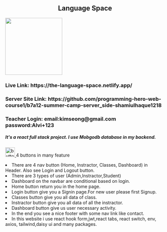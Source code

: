 <h2 align="center"> Language Space</h3>
<img src="https://i.postimg.cc/wx4JxZtv/logo.png" style="height:180px"  /> 

<h3>  </h3>
<h3> Live Link: https://the-language-space.netlify.app/ </h3>
<h3> Server Site Link: https://github.com/programming-hero-web-course1/b7a12-summer-camp-server_side-shamiulhaque1218 </h3>
<h3> Teacher Login: email:kimseong@gmail.com password:Alvi+123  </h3>


<h5 >It's a react full stack project. I use Mobgodb database in my backend.</h5>
<p align="left">  <a href="https://jasmine.github.io/" target="_blank" rel="noreferrer"> <img src="https://th.bing.com/th/id/R.6a918db639285232e945baeadf991b60?rik=F45O3q%2fWqMKXFQ&pid=ImgRaw&r=0" alt="button" width="30" height="30"/> </a>  4 buttons in many feature  </p> 

<li>There are 4 nav button (Home, Instractor, Classes, Dashboard) in Header. Also see Login and Logout button.</>
  <li>There are 3 types of user (Admin,Instractor,Student)</>
 <li>  Dashboard on the navbar are conditional based on login. </>
  
<li> Home button return you in the home page. </>

<li> Login button give you a Signin page.For new user please first Signup. </li>

<li> Classes button give you all data of class. </li>

 <li> Instractor button give you all data of all the instractor. </li>

<li> Dashboard button give us user necessary activity. </li>

<li>In the end you see a nice footer with some nav link like contact.</li>

<li>In this website i use react hook form,jwt,react tabs, react switch, env, axios, tailwind,daisy ui and many packages.</li>
</p>
